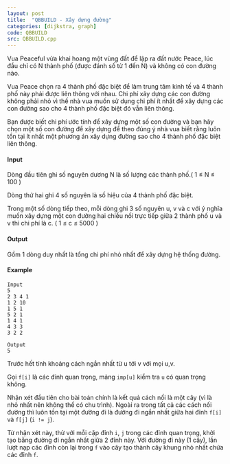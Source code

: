 ```yaml
---
layout: post
title:  "QBBUILD - Xây dựng đường"
categories: [dijkstra, graph]
code: QBBUILD
src: QBBUILD.cpp
---
```




  


Vua Peaceful vừa khai hoang một vùng đất để lập ra đất nước Peace, lúc đầu chỉ có N thành phố (được đánh số từ 1 đến N) và không có con đường nào.

Vua Peace chọn ra 4 thành phố đặc biệt để làm trung tâm kinh tế và 4 thành phố này phải được liên thông với nhau. Chi phí xây dựng các con đường không phải nhỏ vì thế nhà vua muốn sử dụng chi phí ít nhất để xây dựng các con đường sao cho 4 thành phố đặc biệt đó vẫn liên thông.

Bạn được biết chi phí ước tính để xây dựng một số con đường và bạn hãy chọn một số con đường để xây dựng để theo đúng ý nhà vua biết rằng luôn tồn tại ít nhất một phương án xây dựng đường sao cho 4 thành phố đặc biệt liên thông.

#### Input

Dòng đầu tiên ghi số nguyên dương N là số lượng các thành phố.( 1 ≤ N ≤ 100 )

Dòng thứ hai ghi 4 số nguyên là số hiệu của 4 thành phố đặc biệt.

Trong một số dòng tiếp theo, mỗi dòng ghi 3 số nguyên u, v và c với ý nghĩa muốn xây dựng một con đường hai chiều nối trực tiếp giữa 2 thành phố u và v thì chi phí là c. ( 1 ≤ c ≤ 5000 )

#### Output

Gồm 1 dòng duy nhất là tổng chi phí nhỏ nhất để xây dựng hệ thống đường.

#### Example

```
Input
5
2 3 4 1
1 2 10
1 5 1
5 2 1
1 4 1
4 3 3
3 2 2

Output
5

```

<!--more-->



Trước hết tính khoảng cách ngắn nhất từ u tới v với mọi u,v. 

Gọi `f[i]` là các đỉnh quan trọng, mảng `imp[u]` kiểm tra `u` có quan trọng không.

Nhận xét đầu tiên cho bài toán chính là kết quả cách nối là một cây (vì là nhỏ nhất nên không thể có chu trình). Ngoài ra trong tất cả các cách nối đường thì luôn tồn tại một đường đi là đường đi ngắn nhất giữa hai đỉnh `f[i]` và `f[j]` (`i != j`).

Từ nhận xét này, thử với mỗi cặp đỉnh `i`, `j` trong các đỉnh quan trọng, khởi tạo bằng đường đi ngắn nhất giữa 2 đỉnh này. Với đường đi này (1 cây), lần lượt nạp các đỉnh còn lại trong `f` vào cây tạo thành cây khung nhỏ nhất chứa các đỉnh `f`.
